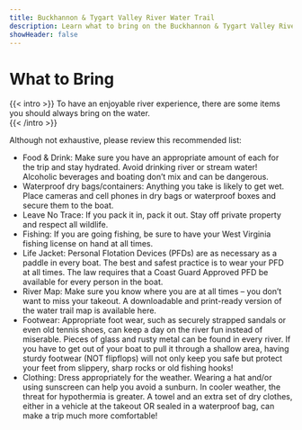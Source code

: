 ```yaml
---
title: Buckhannon & Tygart Valley River Water Trail
description: Learn what to bring on the Buckhannon & Tygart Valley River Water Trail.
showHeader: false
---
```


# What to Bring

{{< intro >}}
To have an enjoyable river experience, there are some items you should always bring on the water.  
{{< /intro >}}

Although not exhaustive, please review this recommended list: 
- Food & Drink: Make sure you have an appropriate amount of each for the trip and stay hydrated. Avoid drinking river or stream water! Alcoholic beverages and boating don’t mix and can be dangerous.
- Waterproof dry bags/containers: Anything you take is likely to get wet. Place cameras and cell phones in dry bags or waterproof boxes and secure them to the boat.
- Leave No Trace: If you pack it in, pack it out. Stay off private property and respect all wildlife. 
- Fishing: If you are going fishing, be sure to have your West Virginia fishing license on hand at all times.
- Life Jacket: Personal Flotation Devices (PFDs) are as necessary as a paddle in every boat. The best and safest practice is to wear your PFD at all times. The law requires that a Coast Guard Approved PFD be available for every person in the boat.
- River Map: Make sure you know where you are at all times – you don’t want to miss your takeout. A downloadable and print-ready version of the water trail map is available here.
- Footwear: Appropriate foot wear, such as securely strapped sandals or even old tennis shoes, can keep a day on the river fun instead of miserable. Pieces of glass and rusty metal can be found in every river. If you have to get out of your boat to pull it through a shallow area, having sturdy footwear (NOT flipflops) will not only keep you safe but protect your feet from slippery, sharp rocks or old fishing hooks!
- Clothing: Dress appropriately for the weather. Wearing a hat and/or using sunscreen can help you avoid a sunburn. In cooler weather, the threat for hypothermia is greater. A towel and an extra set of dry clothes, either in a vehicle at the takeout OR sealed in a waterproof bag, can make a trip much more comfortable!